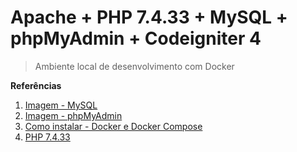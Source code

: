 # Apache + PHP 7.4.33 + MySQL + phpMyAdmin + Codeigniter 4
> Ambiente local de desenvolvimento com Docker

**Referências**
1. [Imagem - MySQL](https://hub.docker.com/_/mysql)
2. [Imagem - phpMyAdmin](https://hub.docker.com/r/phpmyadmin/phpmyadmin/)
3. [Como instalar - Docker e Docker Compose](#) 
4. [PHP 7.4.33](https://dockerfile.readthedocs.io/en/latest/content/DockerImages/dockerfiles/php-apache.html)